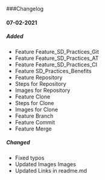 ###Changelog

#### 07-02-2021
##### Added
- Feature Feature_SD_Practices_Git
- Feature Feature_SD_Practices_AT
- Feature Feature_SD_Practices_CI
- Feature SD_Practices_Benefits
- Feature Repository
- Steps for Repository
- Images for Repository
- Feature Clone
- Steps for Clone
- Images for Clone
- Feature Branch
- Feature Commit
- Feature Merge

##### Changed
- Fixed typos
- Updated Images Images
- Updated Links in readme.md




